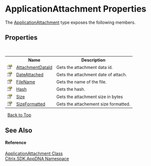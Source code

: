 # ApplicationAttachment Properties
 

The <a href="T_Citrix_SDK_AppDNA_ApplicationAttachment">ApplicationAttachment</a> type exposes the following members.


## Properties
&nbsp;<table><tr><th></th><th>Name</th><th>Description</th></tr><tr><td>![Public property](media/pubproperty.gif "Public property")</td><td><a href="P_Citrix_SDK_AppDNA_ApplicationAttachment_AttachmentDataId">AttachmentDataId</a></td><td>
Gets the attachment data id.</td></tr><tr><td>![Public property](media/pubproperty.gif "Public property")</td><td><a href="P_Citrix_SDK_AppDNA_ApplicationAttachment_DateAttached">DateAttached</a></td><td>
Gets the attachment date of attach.</td></tr><tr><td>![Public property](media/pubproperty.gif "Public property")</td><td><a href="P_Citrix_SDK_AppDNA_ApplicationAttachment_FileName">FileName</a></td><td>
Gets the name of the file.</td></tr><tr><td>![Public property](media/pubproperty.gif "Public property")</td><td><a href="P_Citrix_SDK_AppDNA_ApplicationAttachment_Hash">Hash</a></td><td>
Gets the hash.</td></tr><tr><td>![Public property](media/pubproperty.gif "Public property")</td><td><a href="P_Citrix_SDK_AppDNA_ApplicationAttachment_Size">Size</a></td><td>
Gets the attachment size in bytes</td></tr><tr><td>![Public property](media/pubproperty.gif "Public property")</td><td><a href="P_Citrix_SDK_AppDNA_ApplicationAttachment_SizeFormatted">SizeFormatted</a></td><td>
Gets the attachement size formatted.</td></tr></table>&nbsp;
<a href="#applicationattachment-properties">Back to Top</a>

## See Also


#### Reference
<a href="T_Citrix_SDK_AppDNA_ApplicationAttachment">ApplicationAttachment Class</a><br /><a href="N_Citrix_SDK_AppDNA">Citrix.SDK.AppDNA Namespace</a><br />